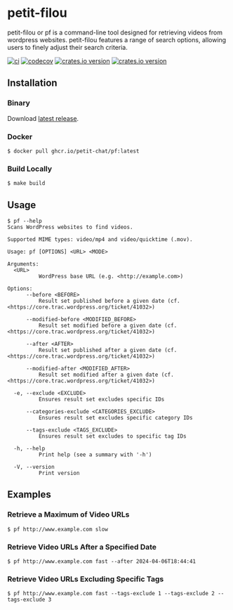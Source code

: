 # petit-filou

petit-filou or pf is a command-line tool designed for retrieving videos from wordpress websites. petit-filou features a range of search options, allowing users to finely adjust their search criteria.

[![ci](https://github.com/petit-chat/petit-filou/actions/workflows/ci.yaml/badge.svg)](https://github.com/petit-chat/petit-filou/actions)
[![codecov](https://codecov.io/gh/petit-chat/petit-filou/graph/badge.svg?token=DXSZBI5DAE)](https://codecov.io/gh/petit-chat/petit-filou)
[![crates.io version](https://img.shields.io/crates/v/pf_cmd?label=pf_cmd)](https://crates.io/crates/pf_cmd)
[![crates.io version](https://img.shields.io/crates/v/pf_lib?label=pf_lib)](https://crates.io/crates/pf_lib)

## Installation

### Binary

Download [latest release](https://github.com/petit-chat/petit-filou/releases/latest).

### Docker

```console
$ docker pull ghcr.io/petit-chat/pf:latest
```

### Build Locally

```console
$ make build
```

## Usage

```console
$ pf --help
Scans WordPress websites to find videos.

Supported MIME types: video/mp4 and video/quicktime (.mov).

Usage: pf [OPTIONS] <URL> <MODE>

Arguments:
  <URL>
          WordPress base URL (e.g. <http://example.com>)

Options:
      --before <BEFORE>
          Result set published before a given date (cf. <https://core.trac.wordpress.org/ticket/41032>)

      --modified-before <MODIFIED_BEFORE>
          Result set modified before a given date (cf. <https://core.trac.wordpress.org/ticket/41032>)

      --after <AFTER>
          Result set published after a given date (cf. <https://core.trac.wordpress.org/ticket/41032>)

      --modified-after <MODIFIED_AFTER>
          Result set modified after a given date (cf. <https://core.trac.wordpress.org/ticket/41032>)

  -e, --exclude <EXCLUDE>
          Ensures result set excludes specific IDs

      --categories-exclude <CATEGORIES_EXCLUDE>
          Ensures result set excludes specific category IDs

      --tags-exclude <TAGS_EXCLUDE>
          Ensures result set excludes to specific tag IDs

  -h, --help
          Print help (see a summary with '-h')

  -V, --version
          Print version

```

## Examples

### Retrieve a Maximum of Video URLs

```console
$ pf http://www.example.com slow
```

### Retrieve Video URLs After a Specified Date

```console
$ pf http://www.example.com fast --after 2024-04-06T18:44:41
```

### Retrieve Video URLs Excluding Specific Tags

```console
$ pf http://www.example.com fast --tags-exclude 1 --tags-exclude 2 --tags-exclude 3
```
